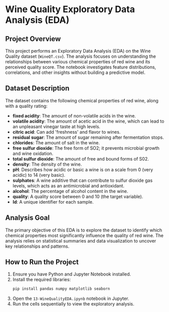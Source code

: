 # Wine Quality Exploratory Data Analysis (EDA)

## Project Overview

This project performs an Exploratory Data Analysis (EDA) on the Wine Quality dataset (`WineQT.csv`). The analysis focuses on understanding the relationships between various chemical properties of red wine and its perceived quality score. The notebook investigates feature distributions, correlations, and other insights without building a predictive model.

## Dataset Description

The dataset contains the following chemical properties of red wine, along with a quality rating:

-   **fixed acidity**: The amount of non-volatile acids in the wine.
-   **volatile acidity**: The amount of acetic acid in the wine, which can lead to an unpleasant vinegar taste at high levels.
-   **citric acid**: Can add 'freshness' and flavor to wines.
-   **residual sugar**: The amount of sugar remaining after fermentation stops.
-   **chlorides**: The amount of salt in the wine.
-   **free sulfur dioxide**: The free form of SO2; it prevents microbial growth and wine oxidation.
-   **total sulfur dioxide**: The amount of free and bound forms of S02.
-   **density**: The density of the wine.
-   **pH**: Describes how acidic or basic a wine is on a scale from 0 (very acidic) to 14 (very basic).
-   **sulphates**: A wine additive that can contribute to sulfur dioxide gas levels, which acts as an antimicrobial and antioxidant.
-   **alcohol**: The percentage of alcohol content in the wine.
-   **quality**: A quality score between 0 and 10 (the target variable).
-   **Id**: A unique identifier for each sample.

## Analysis Goal

The primary objective of this EDA is to explore the dataset to identify which chemical properties most significantly influence the quality of red wine. The analysis relies on statistical summaries and data visualization to uncover key relationships and patterns.

## How to Run the Project

1.  Ensure you have Python and Jupyter Notebook installed.
2.  Install the required libraries:
    ```bash
    pip install pandas numpy matplotlib seaborn
    ```
3.  Open the `13-WineQualityEDA.ipynb` notebook in Jupyter.
4.  Run the cells sequentially to view the exploratory analysis.
